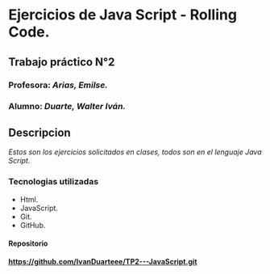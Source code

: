 # Ejercicios de Java Script - Rolling Code.

## Trabajo práctico N°2 

### **Profesora**: *Arias, Emilse.*

### **Alumno**: *Duarte, Walter Iván.*


## Descripcion 


*Estos son los ejercicios solicitados en clases, todos son en el lenguaje Java Script.*


### Tecnologias utilizadas

- Html.
- JavaScript.
- Git.
- GitHub.

#### Repositorio

**https://github.com/IvanDuarteee/TP2---JavaScript.git** 

